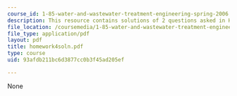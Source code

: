 ```yaml
---
course_id: 1-85-water-and-wastewater-treatment-engineering-spring-2006
description: This resource contains solutions of 2 questions asked in Homework 4.
file_location: /coursemedia/1-85-water-and-wastewater-treatment-engineering-spring-2006/93afdb211bc6d3877cc0b3f45ad205ef_homework4soln.pdf
file_type: application/pdf
layout: pdf
title: homework4soln.pdf
type: course
uid: 93afdb211bc6d3877cc0b3f45ad205ef

---
```

None